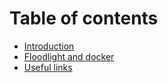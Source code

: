 # Table of contents

* [Introduction](README.md)
* [Floodlight and docker](floodlight-and-docker.md)
* [Useful links](useful-links.md)

